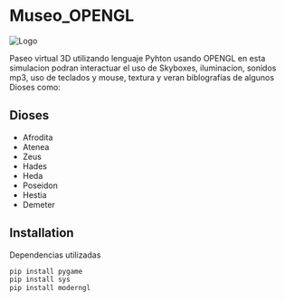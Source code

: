 # Museo_OPENGL
![Logo](https://rialta.org/wp-content/uploads/2022/08/Louvre.jpg)

Paseo virtual 3D utilizando lenguaje Pyhton usando OPENGL en esta simulacion podran interactuar el uso de Skyboxes, iluminacion, sonidos mp3, uso de teclados y mouse, textura y veran biblografías de algunos Dioses como:

## Dioses

- Afrodita
- Atenea
- Zeus
- Hades
- Heda
- Poseidon
- Hestia
- Demeter

## Installation
Dependencias utilizadas
```bash
pip install pygame
pip install sys
pip install moderngl

```



    



